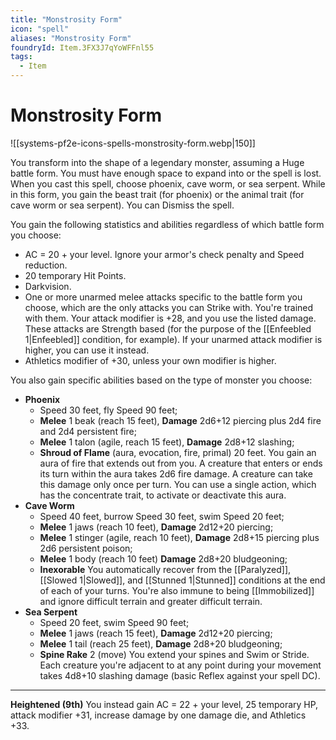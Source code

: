 ```yaml
---
title: "Monstrosity Form"
icon: "spell"
aliases: "Monstrosity Form"
foundryId: Item.3FX3J7qYoWFFnl55
tags:
  - Item
---
```


# Monstrosity Form
![[systems-pf2e-icons-spells-monstrosity-form.webp|150]]

You transform into the shape of a legendary monster, assuming a Huge battle form. You must have enough space to expand into or the spell is lost. When you cast this spell, choose phoenix, cave worm, or sea serpent. While in this form, you gain the beast trait (for phoenix) or the animal trait (for cave worm or sea serpent). You can Dismiss the spell.

You gain the following statistics and abilities regardless of which battle form you choose:

*   AC = 20 + your level. Ignore your armor's check penalty and Speed reduction.
*   20 temporary Hit Points.
*   Darkvision.
*   One or more unarmed melee attacks specific to the battle form you choose, which are the only attacks you can Strike with. You're trained with them. Your attack modifier is +28, and you use the listed damage. These attacks are Strength based (for the purpose of the [[Enfeebled 1|Enfeebled]] condition, for example). If your unarmed attack modifier is higher, you can use it instead.
*   Athletics modifier of +30, unless your own modifier is higher.

You also gain specific abilities based on the type of monster you choose:

*   **Phoenix**
    *   Speed 30 feet, fly Speed 90 feet;
    *   **Melee** 1 beak (reach 15 feet), **Damage** 2d6+12 piercing plus 2d4 fire and 2d4 persistent fire;
    *   **Melee** 1 talon (agile, reach 15 feet), **Damage** 2d8+12 slashing;
    *   **Shroud of Flame** (aura, evocation, fire, primal) 20 feet. You gain an aura of fire that extends out from you. A creature that enters or ends its turn within the aura takes 2d6 fire damage. A creature can take this damage only once per turn. You can use a single action, which has the concentrate trait, to activate or deactivate this aura.
*   **Cave Worm**
    *   Speed 40 feet, burrow Speed 30 feet, swim Speed 20 feet;
    *   **Melee** 1 jaws (reach 10 feet), **Damage** 2d12+20 piercing;
    *   **Melee** 1 stinger (agile, reach 10 feet), **Damage** 2d8+15 piercing plus 2d6 persistent poison;
    *   **Melee** 1 body (reach 10 feet) **Damage** 2d8+20 bludgeoning;
    *   **Inexorable** You automatically recover from the [[Paralyzed]], [[Slowed 1|Slowed]], and [[Stunned 1|Stunned]] conditions at the end of each of your turns. You're also immune to being [[Immobilized]] and ignore difficult terrain and greater difficult terrain.
*   **Sea Serpent**
    *   Speed 20 feet, swim Speed 90 feet;
    *   **Melee** 1 jaws (reach 15 feet), **Damage** 2d12+20 piercing;
    *   **Melee** 1 tail (reach 25 feet), **Damage** 2d8+20 bludgeoning;
    *   **Spine Rake** 2 (move) You extend your spines and Swim or Stride. Each creature you're adjacent to at any point during your movement takes 4d8+10 slashing damage (basic Reflex against your spell DC).

* * *

**Heightened (9th)** You instead gain AC = 22 + your level, 25 temporary HP, attack modifier +31, increase damage by one damage die, and Athletics +33.
